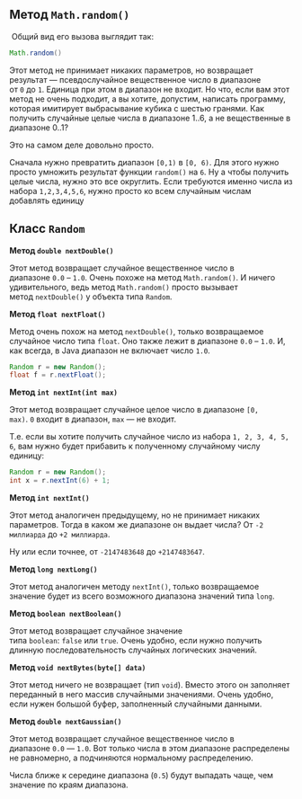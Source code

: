 ## Метод `Math.random()`
 Общий вид его вызова выглядит так:

```java
Math.random()
```

Этот метод не принимает никаких параметров, но возвращает результат — псевдослучайное вещественное число в диапазоне от `0` до `1`. Единица при этом в диапазон не входит.
Но что, если вам этот метод не очень подходит, а вы хотите, допустим, написать программу, которая имитирует выбрасывание кубика с шестью гранями. Как получить случайные целые числа в диапазоне 1..6, а не вещественные в диапазоне 0..1?

Это на самом деле довольно просто.

Сначала нужно превратить диапазон `[0,1)` в `[0, 6)`. Для этого нужно просто умножить результат функции `random()` на `6`. Ну а чтобы получить целые числа, нужно это все округлить. Если требуются именно числа из набора `1,2,3,4,5,6`, нужно просто ко всем случайным числам добавлять единицу

## Класс `Random`
**Метод `double nextDouble()`**

Этот метод возвращает случайное вещественное число в диапазоне `0.0` – `1.0`. Очень похоже на метод `Math.random()`. И ничего удивительного, ведь метод `Math.random()` просто вызывает метод `nextDouble()` у объекта типа `Random`.

**Метод `float nextFloat()`**

Метод очень похож на метод `nextDouble()`, только возвращаемое случайное число типа `float`. Оно также лежит в диапазоне `0.0` – `1.0`. И, как всегда, в Java диапазон не включает число `1.0`.

```java
Random r = new Random();
float f = r.nextFloat();
```

**Метод `int nextInt(int max)`**

Этот метод возвращает случайное целое число в диапазоне `[0, max)`. `0` входит в диапазон, `max` — не входит.

Т.е. если вы хотите получить случайное число из набора `1, 2, 3, 4, 5, 6`, вам нужно будет прибавить к полученному случайному числу единицу:

```java
Random r = new Random();
int x = r.nextInt(6) + 1;
```

**Метод `int nextInt()`**

Этот метод аналогичен предыдущему, но не принимает никаких параметров. Тогда в каком же диапазоне он выдает числа? От `-2 миллиарда` до `+2 миллиарда`.

Ну или если точнее, от `-2147483648` до `+2147483647`.

**Метод `long nextLong()`**

Этот метод аналогичен методу `nextInt()`, только возвращаемое значение будет из всего возможного диапазона значений типа `long`.

**Метод `boolean nextBoolean()`**

Этот метод возвращает случайное значение типа `boolean`: `false` или `true`. Очень удобно, если нужно получить длинную последовательность случайных логических значений.

**Метод `void nextBytes(byte[] data)`**

Этот метод ничего не возвращает (тип `void`). Вместо этого он заполняет переданный в него массив случайными значениями. Очень удобно, если нужен большой буфер, заполненный случайными данными.

**Метод `double nextGaussian()`**

Этот метод возвращает случайное вещественное число в диапазоне `0.0` — `1.0`. Вот только числа в этом диапазоне распределены не равномерно, а подчиняются нормальному распределению.

Числа ближе к середине диапазона (`0.5`) будут выпадать чаще, чем значение по краям диапазона.




